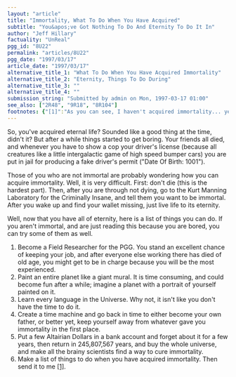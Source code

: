 ```yaml
---
layout: "article"
title: "Immortality, What To Do When You Have Acquired"
subtitle: "You&apos;ve Got Nothing To Do And Eternity To Do It In"
author: "Jeff Hillary"
factuality: "UnReal"
pgg_id: "8U22"
permalink: "articles/8U22"
pgg_date: "1997/03/17"
article_date: "1997/03/17"
alternative_title_1: "What To Do When You Have Acquired Immortality"
alternative_title_2: "Eternity, Things To Do During"
alternative_title_3: ""
alternative_title_4: ""
submission_string: "Submitted by admin on Mon, 1997-03-17 01:00"
see_also: ["2R48", "9R18", "8R104"]
footnotes: {"[1]":"As you can see, I haven't acquired immortality... yet."}
---
```

<div>
<p>So, you've acquired eternal life? Sounded like a good thing at the time, didn't it? But after a while things started to get boring. Your friends all died, and whenever you have to show a cop your driver's license (because all creatures like a little intergalactic game of high speed bumper cars) you are put in jail for producing a fake driver's permit ("Date Of Birth: 1001").</p>
<p>Those of you who are not immortal are probably wondering how you can acquire immortality. Well, it is very difficult. First: don't die (this is the hardest part). Then, after you are through not dying, go to the Kurt Manning Laboratory for the Criminally Insane, and tell them you want to be immortal. After you wake up and find your wallet missing, just live life to its eternity.</p>
<p>Well, now that you have all of eternity, here is a list of things you can do. If you aren't immortal, and are just reading this because you are bored, you can try some of them as well.</p>
<ol>
<li value="1">Become a Field Researcher for the PGG. You stand an excellent chance of keeping your job, and after everyone else working there has died of old age, you might get to be in charge because you will be the most experienced.</li>
<li value="2">Paint an entire planet like a giant mural. It is time consuming, and could become fun after a while; imagine a planet with a portrait of yourself painted on it.</li>
<li value="3">Learn every language in the Universe. Why not, it isn't like you don't have the time to do it.</li>
<li value="4">Create a time machine and go back in time to either become your own father, or better yet, keep yourself away from whatever gave you immortality in the first place.</li>
<li value="5">Put a few Altairian Dollars in a bank account and forget about it for a few years, then return in 245,807,567 years, and buy the whole universe, and make all the brainy scientists find a way to cure immortality.</li>
<li value="6">Make a list of things to do when you have acquired immortality. Then send it to me <a href="#footnotes.1" class="footnote-link">[1]</a>.</li>
</ol>
</div>
